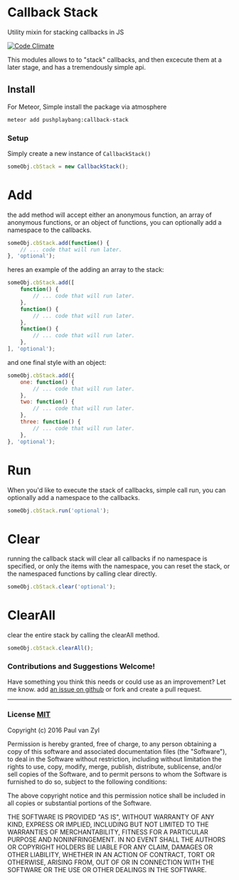 # Callback Stack
Utility mixin for stacking callbacks in JS

[![Code Climate](https://codeclimate.com/github/Pushplaybang/callback-stack/badges/gpa.svg)](https://codeclimate.com/github/Pushplaybang/callback-stack)

This modules allows to to "stack" callbacks, and then excecute them at a later stage, and has a tremendously simple api. 



## Install
For Meteor, Simple install the package via atmosphere

```sh
meteor add pushplaybang:callback-stack
```



### Setup
Simply create a new instance of `CallbackStack()`

````js
someObj.cbStack = new CallbackStack();
````



# Add
the add method will accept either an anonymous function, an array of anonymous functions, or an object of functions, you can optionally add a namespace to the callbacks.

````js
someObj.cbStack.add(function() {
    // ... code that will run later.
}, 'optional');
````

heres an example of the adding an array to the stack:

````js
someObj.cbStack.add([
    function() {
        // ... code that will run later.
    },
    function() {
        // ... code that will run later.
    },
    function() {
        // ... code that will run later.
    },
], 'optional');
````

and one final style with an object:

````js
someObj.cbStack.add({
    one: function() {
        // ... code that will run later.
    },
    two: function() {
        // ... code that will run later.
    },
    three: function() {
        // ... code that will run later.
    },
}, 'optional');
````



# Run
When you'd like to execute the stack of callbacks, simple call run, you can optionally add a namespace to the callbacks.

````js
someObj.cbStack.run('optional');
````



# Clear
running the callback stack will clear all callbacks if no namespace is specified, or only the items with the namespace, you can reset the stack, or the namespaced functions by calling clear directly.

````js
someObj.cbStack.clear('optional');
````



# ClearAll
clear the entire stack by calling the clearAll method.

````js
someObj.cbStack.clearAll();
````



### Contributions and Suggestions Welcome!
Have something you think this needs or could use as an improvement? Let me know.  add [an issue on github](https://github.com/Pushplaybang/callback-stack) or fork and create a pull request.



____


### License [MIT](https://opensource.org/licenses/MIT)
Copyright (c) 2016 Paul van Zyl

Permission is hereby granted, free of charge, to any person obtaining a copy
of this software and associated documentation files (the "Software"), to deal
in the Software without restriction, including without limitation the rights
to use, copy, modify, merge, publish, distribute, sublicense, and/or sell
copies of the Software, and to permit persons to whom the Software is
furnished to do so, subject to the following conditions:

The above copyright notice and this permission notice shall be included in
all copies or substantial portions of the Software.

THE SOFTWARE IS PROVIDED "AS IS", WITHOUT WARRANTY OF ANY KIND, EXPRESS OR
IMPLIED, INCLUDING BUT NOT LIMITED TO THE WARRANTIES OF MERCHANTABILITY,
FITNESS FOR A PARTICULAR PURPOSE AND NONINFRINGEMENT.  IN NO EVENT SHALL THE
AUTHORS OR COPYRIGHT HOLDERS BE LIABLE FOR ANY CLAIM, DAMAGES OR OTHER
LIABILITY, WHETHER IN AN ACTION OF CONTRACT, TORT OR OTHERWISE, ARISING FROM,
OUT OF OR IN CONNECTION WITH THE SOFTWARE OR THE USE OR OTHER DEALINGS IN
THE SOFTWARE.